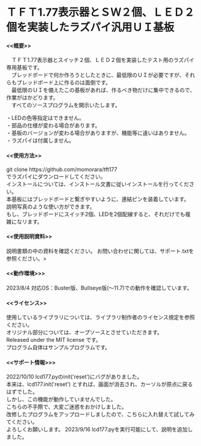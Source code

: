 # ＴＦＴ1.77表示器とＳＷ２個、ＬＥＤ２個を実装したラズパイ汎用ＵＩ基板

<h4><<概要>></h4>
　ＴＦＴ1.77表示器とスイッチ２個、ＬＥＤ２個を実装したテスト用のラズパイ専用基板です。 <br>
　ブレッドボードで何か作ろうとしたときに、最低限のＵＩが必要ですが、それらもブレッドボード上に作るのは面倒です。 <br>
　最低限のＵＩを備えたこの基板があれば、作るべき物だけに集中できるので、作業がはかどります。 <br>
　すべてのソースプログラムを開示いたします。 <br>

・LEDの色等指定はできません。<br>
・部品の仕様が変わる場合があります。 <br>
・基板のバージョンが変わる場合がありますが、機能等に違いはありません。<br>
・ラズパイは付属しません。<br>

<h4><<使用方法>></h4>
git clone https://github.com/momorara/tft177 <br>
でラズパイにダウンロードしてください。<br>
インストールについては、インストール文書に従いインストールを行ってください。<br>
本基板にはブレッドボードと繋ぎやすいように、連結ピンを装着しています。
説明写真のような使い方ができます。<br>
もし、ブレッドボードにスイッチ2個、LEDを2個配線すると、それだけでも複雑になリます。<br>

<h4><<使用説明資料>></h4>
説明書類の中の資料を確認ください。
お問い合わせに関しては、サポート.txtを参照ください。><br>

<h4><<動作環境>>></h4>
2023/8/4 対応OS：Buster版、Bullseye版(〜11.7)での動作を確認しています。<br>

<h4><<ライセンス>></h4>
使用しているライブラリについては、ライブラリ制作者のライセンス規定を参照ください。 <br>
オリジナル部分については、オープソースとさせていただきます。 <br>
Released under the MIT license です。 <br>
プログラム自体はサンプルプログラムです。 <br>

<h4><<サポート情報>>></h4>
2022/10/10
lcd177.pyのinit('reset’)にバグがありました。 <br>
本来は、lcd177.init('reset') とすれば、画面が消去され、カーソルが原点に戻るはずでした。 <br>
しかし、この機能が動作していませんでした。 <br>
こちらの不手際で、大変ご迷惑をおかけしました。 <br>
改修したプログラムをアップロードしましたので、こちらに入れ替えて試してみてください。 <br>
よろしくお願いします。
2023/9/16
lcd177.pyを実行可能にして、説明を追加しました。
